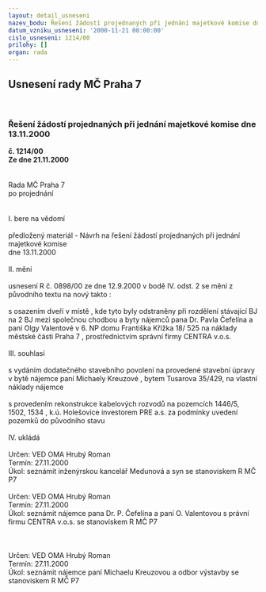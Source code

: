```yaml
---
layout: detail_usneseni
nazev_bodu: Řešení žádostí projednaných při jednání majetkové komise dne 13.11.2000
datum_vzniku_usneseni: '2000-11-21 00:00:00'
cislo_usneseni: 1214/00
prilohy: []
organ: rada
---
```

<div id="ucUsn_pList" class="usn">
	<span><h2>Usnesení rady MČ Praha 7 </h2>
<br></span><div class="standBody">
<span><h3>Řešení žádostí projednaných při jednání majetkové komise dne 13.11.2000</h3></span><div class="center">
		<strong>č. 1214/00</strong><br>
	</div>
<div class="center">
		<strong>Ze dne 21.11.2000</strong><br><br>
	</div>
<br>Rada MČ Praha 7<br>po projednání<br><br><br>I.	bere na vědomí<br><br> předložený materiál - Návrh na řešení žádostí projednaných při jednání majetkové komise <br>dne 13.11.2000<br><br>II.	mění <br><br>usnesení R č. 0898/00 ze dne 12.9.2000  v  bodě  IV. odst. 2  se mění z původního textu na nový takto :<br><br>s osazením  dveří v místě , kde tyto byly odstraněny při rozdělení stávající BJ na 2  BJ mezi společnou chodbou a  byty nájemců pana Dr. Pavla Čefelína a paní Olgy Valentové v  6. NP domu Františka Křížka 18/ 525 na náklady městské části Praha 7 , prostřednictvím správní firmy CENTRA v.o.s.<br><br>III.	souhlasí <br><br>s vydáním dodatečného stavebního povolení na provedené stavební úpravy v bytě nájemce paní Michaely Kreuzové , bytem Tusarova 35/429, na vlastní náklady nájemce<br><br>s provedením rekonstrukce  kabelových rozvodů na pozemcích 1446/5, 1502, 1534 , k.ú. Holešovice investorem PRE a.s. za podmínky uvedení pozemků do původního stavu<br><br>IV.	ukládá <br><br> Určen:	     	VED OMA Hrubý Roman<br>Termín: 27.11.2000<br>Úkol:	seznámit inženýrskou kancelář Medunová a syn se stanoviskem R MČ P7<br> <br> Určen:	     	VED OMA Hrubý Roman<br>Termín: 27.11.2000<br>Úkol:	seznámit nájemce pana Dr. P. Čefelína a paní O. Valentovou  s právní firmu CENTRA v.o.s. se stanoviskem R MČ P7<br> <br><br><br> Určen:	     	VED OMA Hrubý Roman<br>Termín: 27.11.2000<br>Úkol:	seznámit nájemce paní Michaelu Kreuzovou  a odbor výstavby  se stanoviskem R MČ P7<br> <br><br>					<br> </div>
</div>
